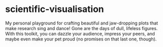 # scientific-visualisation
My personal playground for crafting beautiful and jaw-dropping plots that make research sing and dance! Gone are the days of dull, lifeless figures. With this toolkit, you can dazzle your audience, impress your peers, and maybe even make your pet proud (no promises on that last one, though).

